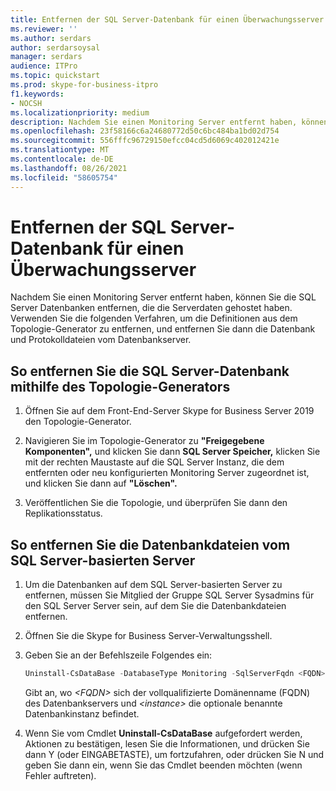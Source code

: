 ```yaml
---
title: Entfernen der SQL Server-Datenbank für einen Überwachungsserver
ms.reviewer: ''
ms.author: serdars
author: serdarsoysal
manager: serdars
audience: ITPro
ms.topic: quickstart
ms.prod: skype-for-business-itpro
f1.keywords:
- NOCSH
ms.localizationpriority: medium
description: Nachdem Sie einen Monitoring Server entfernt haben, können Sie die SQL Server Datenbanken entfernen, die die Serverdaten gehostet haben. Verwenden Sie die folgenden Verfahren, um die Definitionen aus dem Topologie-Generator zu entfernen, und entfernen Sie dann die Datenbank und Protokolldateien vom Datenbankserver.
ms.openlocfilehash: 23f58166c6a24680772d50c6bc484ba1bd02d754
ms.sourcegitcommit: 556fffc96729150efcc04cd5d6069c402012421e
ms.translationtype: MT
ms.contentlocale: de-DE
ms.lasthandoff: 08/26/2021
ms.locfileid: "58605754"
---
```

# <a name="remove-the-sql-server-database-for-a-monitoring-server"></a>Entfernen der SQL Server-Datenbank für einen Überwachungsserver

Nachdem Sie einen Monitoring Server entfernt haben, können Sie die SQL Server Datenbanken entfernen, die die Serverdaten gehostet haben. Verwenden Sie die folgenden Verfahren, um die Definitionen aus dem Topologie-Generator zu entfernen, und entfernen Sie dann die Datenbank und Protokolldateien vom Datenbankserver.
  
## <a name="to-remove-the-sql-server-database-using-topology-builder"></a>So entfernen Sie die SQL Server-Datenbank mithilfe des Topologie-Generators

1. Öffnen Sie auf dem Front-End-Server Skype for Business Server 2019 den Topologie-Generator.
    
2. Navigieren Sie im Topologie-Generator zu **"Freigegebene Komponenten",** und klicken Sie dann **SQL Server Speicher,** klicken Sie mit der rechten Maustaste auf die SQL Server Instanz, die dem entfernten oder neu konfigurierten Monitoring Server zugeordnet ist, und klicken Sie dann auf **"Löschen".**
    
3. Veröffentlichen Sie die Topologie, und überprüfen Sie dann den Replikationsstatus.
    
## <a name="to-remove-the-database-files-from-the-sql-server"></a>So entfernen Sie die Datenbankdateien vom SQL Server-basierten Server

1. Um die Datenbanken auf dem SQL Server-basierten Server zu entfernen, müssen Sie Mitglied der Gruppe SQL Server Sysadmins für den SQL Server Server sein, auf dem Sie die Datenbankdateien entfernen.
    
2. Öffnen Sie die Skype for Business Server-Verwaltungsshell.
    
3. Geben Sie an der Befehlszeile Folgendes ein:
    
   ```PowerShell
   Uninstall-CsDataBase -DatabaseType Monitoring -SqlServerFqdn <FQDN> [-SqlInstanceName <instance>]
   ```

    Gibt an, wo  _\<FQDN\>_ sich der vollqualifizierte Domänenname (FQDN) des Datenbankservers und  _\<instance\>_ die optionale benannte Datenbankinstanz befindet. 
    
4. Wenn Sie vom Cmdlet **Uninstall-CsDataBase** aufgefordert werden, Aktionen zu bestätigen, lesen Sie die Informationen, und drücken Sie dann Y (oder EINGABETASTE), um fortzufahren, oder drücken Sie N und geben Sie dann ein, wenn Sie das Cmdlet beenden möchten (wenn Fehler auftreten). 
    


